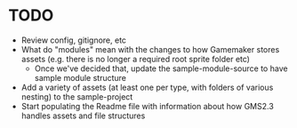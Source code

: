 # TODO

+ Review config, gitignore, etc
+ What do "modules" mean with the changes to how Gamemaker stores assets (e.g. there is no longer a required root sprite folder etc)
  + Once we've decided that, update the sample-module-source to have sample module structure
+ Add a variety of assets (at least one per type, with folders of various nesting) to the sample-project
+ Start populating the Readme file with information about how GMS2.3 handles assets and file structures

